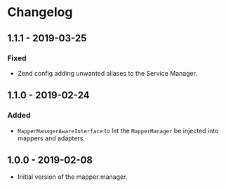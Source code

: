 # Changelog

## 1.1.1 - 2019-03-25

### Fixed

- Zend config adding unwanted aliases to the Service Manager.

## 1.1.0 - 2019-02-24

### Added

- `MapperManagerAwareInterface` to let the `MapperManager` be injected into mappers and adapters.

## 1.0.0 - 2019-02-08

- Initial version of the mapper manager.
